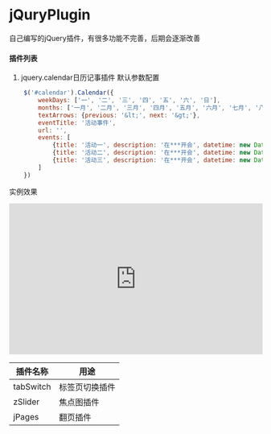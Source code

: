 # jQuryPlugin
 
自己编写的jQuery插件，有很多功能不完善，后期会逐渐改善

#### 插件列表
1. jquery.calendar日历记事插件
默认参数配置
```javascript
    $('#calendar').Calendar({
        weekDays: ['一', '二', '三', '四', '五', '六', '日'],
        months: ['一月', '二月', '三月', '四月', '五月', '六月', '七月', '八月', '九月', '十月', '十一月', '十二月'],
        textArrows: {previous: '&lt;', next: '&gt;'},
        eventTitle: '活动事件',
        url: '',
        events: [
            {title: '活动一', description: '在***开会', datetime: new Date(2017, 3, 13, 17, 30)},
            {title: '活动二', description: '在***开会', datetime: new Date(2017, 3, 25, 16,00)},
            {title: '活动三', description: '在***开会', datetime: new Date(2017, 4, 2, 16, 20)}
        ]
    })
```
实例效果  

<iframe style="width: 100%; height: 300px" src="http://sandbox.runjs.cn/show/gtfvorkt" allowfullscreen="allowfullscreen" frameborder="0"></iframe>


|插件名称 | 用途 |
|---------|------|
|tabSwitch|标签页切换插件|
|zSlider  |焦点图插件|
|jPages   |翻页插件 |

    
    
     


